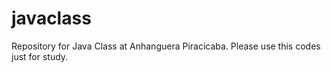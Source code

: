 # javaclass
Repository for Java Class at Anhanguera Piracicaba.
Please use this codes just for study.
